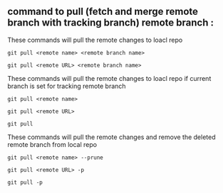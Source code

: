 ## command to pull (fetch and merge remote branch with tracking branch) remote branch :

These commands will pull the remote changes to loacl repo 

```
git pull <remote name> <remote branch name>
```
```
git pull <remote URL> <remote branch name>
```

These commands will pull the remote changes to loacl repo if current branch is set for tracking remote branch

```
git pull <remote name>
```
```
git pull <remote URL>
```
```
git pull
```

These commands will pull the remote changes and remove the deleted remote branch from local repo

```
git pull <remote name> --prune
```
```
git pull <remote URL> -p
```
```
git pull -p
```

